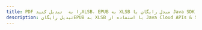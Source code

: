 ---title: PDF را به  تبدیل کنیدXLSB، EPUB به XLSB مبدل رایگان یا Java SDKdescription: تبدیل رایگانEPUB به XLSB با استفاده از Java Cloud APIs & SDK همچنین اسناد PDF را در Cloud ایجاد، ویرایش و رندر کنید.---